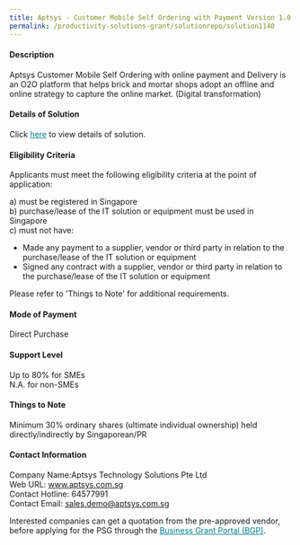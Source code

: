 ```yaml
---
title: Aptsys - Customer Mobile Self Ordering with Payment Version 1.0 - Aptsys Self Ordering with Payment and Delivery (Web App) - Package A
permalink: /productivity-solutions-grant/solutionrepo/solution1140
---
```


#### Description

Aptsys Customer Mobile Self Ordering with online payment and Delivery  is an O2O platform that helps brick and mortar shops adopt an offline and online strategy to capture the online market. (Digital transformation)

#### Details of Solution

Click <a href='https://govassist.gobusiness.gov.sg/images/psg/Desensitised_Aptsys_Tech_20200042_Annex_3_Part_1.pdf' style='color:#037e8a'>here</a> to view details of solution.

#### Eligibility Criteria

Applicants must meet the following eligibility criteria at the point of application:

a) must be registered in Singapore <br>
b) purchase/lease of the IT solution or equipment must be used in Singapore <br>
c) must not have:
- Made any payment to a supplier, vendor or third party in relation to the purchase/lease of the IT solution or equipment
- Signed any contract with a supplier, vendor or third party in relation to the purchase/lease of the IT solution or equipment

Please refer to 'Things to Note' for additional requirements.

#### Mode of Payment
Direct Purchase

#### Support Level
Up to 80% for SMEs <br>
N.A. for non-SMEs

#### Things to Note
Minimum 30% ordinary shares (ultimate individual ownership) held directly/indirectly by Singaporean/PR

#### Contact Information
Company Name:Aptsys Technology Solutions Pte Ltd <br>Web URL: www.aptsys.com.sg <br>Contact Hotline: 64577991 <br>Contact Email: sales.demo@aptsys.com.sg <br>

Interested companies can get a quotation from the pre-approved vendor, before applying for the PSG through the <a target='_blank' style='color:#037e8a' href='https://www.businessgrants.gov.sg/'>Business Grant Portal (BGP)</a>.
